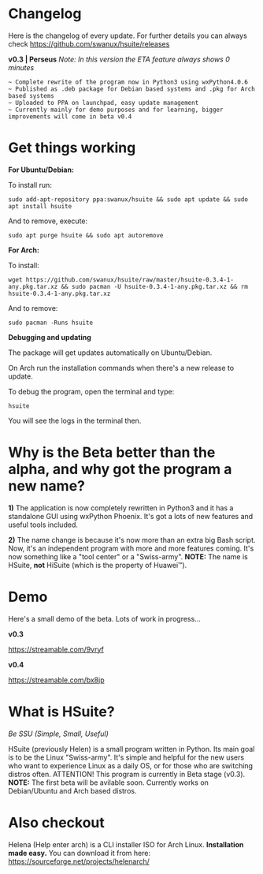 # Changelog
Here is the changelog of every update. For further details you can always check https://github.com/swanux/hsuite/releases

**v0.3 | Perseus**
*Note: In this version the ETA feature always shows 0 minutes*

    ~ Complete rewrite of the program now in Python3 using wxPython4.0.6
    ~ Published as .deb package for Debian based systems and .pkg for Arch based systems
    ~ Uploaded to PPA on launchpad, easy update management
    ~ Currently mainly for demo purposes and for learning, bigger improvements will come in beta v0.4

# Get things working

**For Ubuntu/Debian:**

To install run:

    sudo add-apt-repository ppa:swanux/hsuite && sudo apt update && sudo apt install hsuite
    
And to remove, execute:

    sudo apt purge hsuite && sudo apt autoremove
    
**For Arch:**

To install:

    wget https://github.com/swanux/hsuite/raw/master/hsuite-0.3.4-1-any.pkg.tar.xz && sudo pacman -U hsuite-0.3.4-1-any.pkg.tar.xz && rm hsuite-0.3.4-1-any.pkg.tar.xz
    
And to remove:

    sudo pacman -Runs hsuite
    
**Debugging and updating**

The package will get updates automatically on Ubuntu/Debian.

On Arch run the installation commands when there's a new release to update.

To debug the program, open the terminal and type:

    hsuite
    
You will see the logs in the terminal then.

# Why is the Beta better than the alpha, and why got the program a new name?

**1)** The application is now completely rewritten in Python3 and it has a standalone GUI using wxPython Phoenix. It's got a lots of new features and useful tools included.

**2)** The name change is because it's now more than an extra big Bash script. Now, it's an independent program with more and more features coming. It's now something like a "tool center" or a "Swiss-army". **NOTE:** The name is HSuite, **not** HiSuite (which is the property of Huawei™).

# Demo

Here's a small demo of the beta. Lots of work in progress...

**v0.3**

https://streamable.com/9vryf

**v0.4**

https://streamable.com/bx8jp

# What is HSuite?

*Be SSU (Simple, Small, Useful)*

HSuite (previously Helen) is a small program written in Python. Its main goal is to be the Linux "Swiss-army". It's simple and helpful for the new users who want to experience Linux as a daily OS, or for those who are switching distros often. ATTENTION! This program is currently in Beta stage (v0.3). **NOTE:** The first beta will be avilable soon. 
Currently works on Debian/Ubuntu and Arch based distros.

# Also checkout

Helena (Help enter arch) is a CLI installer ISO for Arch Linux. **Installation made easy.**
You can download it from here: https://sourceforge.net/projects/helenarch/
